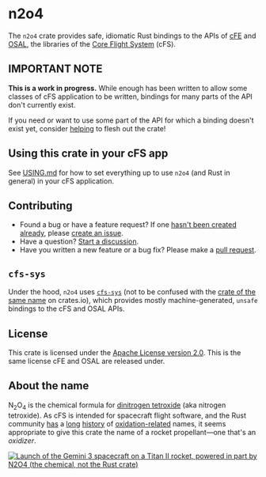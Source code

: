 # n2o4

The `n2o4` crate provides safe, idiomatic Rust bindings
to the APIs of [cFE] and [OSAL],
the libraries of the [Core Flight System] (cFS).

## IMPORTANT NOTE

**This is a work in progress.**
While enough has been written to allow some classes of cFS application to be written,
bindings for many parts of the API don't currently exist.

If you need or want to use some part of the API for which a binding doesn't exist yet,
consider [helping](#contrib) to flesh out the crate!

## Using this crate in your cFS app

See [USING.md](USING.md) for how to set everything up to
use `n2o4` (and Rust in general) in your cFS application.

## <span id="contrib" />Contributing

* Found a bug or have a feature request?
  If one [hasn't been created already], please [create an issue].
* Have a question? [Start a discussion].
* Have you written a new feature or a bug fix?
  Please make a [pull request].

## `cfs-sys`

Under the hood, `n2o4` uses [`cfs-sys`]
(not to be confused with the [crate of the same name] on crates.io),
which provides mostly machine-generated, `unsafe` bindings to the cFS and OSAL APIs.

## License

This crate is licensed under the [Apache License version 2.0].
This is the same license cFE and OSAL are released under.

## About the name

N<sub>2</sub>O<sub>4</sub> is the chemical formula for [dinitrogen tetroxide] (aka nitrogen tetroxide).
As cFS is intended for spacecraft flight software,
and the Rust community
[has](https://www.redox-os.org/)
a [long](https://github.com/pyo3/pyo3)
[history](https://rustacean.net/)
of [oxidation-related](https://wiki.mozilla.org/Oxidation)
names,
it seems appropriate to give this crate the name of a rocket propellant&mdash;one that's an _oxidizer_.

[![Launch of the Gemini 3 spacecraft on a Titan II rocket, powered in part by N2O4 (the chemical, not the Rust crate)](https://upload.wikimedia.org/wikipedia/commons/thumb/f/fd/Gemini_3.jpg/206px-Gemini_3.jpg)](https://commons.wikimedia.org/wiki/File:Gemini_3.jpg)

[cFE]: https://github.com/nasa/cFE
[OSAL]: https://github.com/nasa/osal
[Core Flight System]: https://cfs.gsfc.nasa.gov/
[hasn't been created already]: https://github.com/BlackCAT-CubeSat/n2o4/issues
[create an issue]: https://github.com/BlackCAT-CubeSat/n2o4/issues/new
[Start a discussion]: https://github.com/BlackCAT-CubeSat/n2o4/discussions
[pull request]: https://github.com/BlackCAT-CubeSat/n2o4/pulls
[`cfs-sys`]: cfs-sys
[crate of the same name]: https://crates.io/crates/cfs-sys
[Apache License version 2.0]: LICENSE
[dinitrogen tetroxide]: https://en.wikipedia.org/wiki/Dinitrogen_tetroxide
